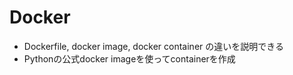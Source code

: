 # Docker
* Dockerfile, docker image, docker container の違いを説明できる
* Pythonの公式docker imageを使ってcontainerを作成

